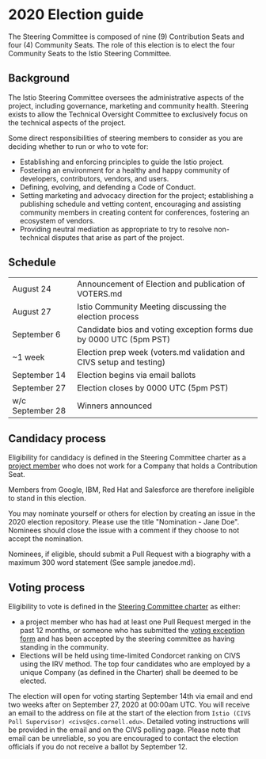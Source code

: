 # 2020 Election guide

The Steering Committee is composed of nine (9) Contribution Seats and four (4) Community Seats. The role of this election is to elect the four Community Seats to the Istio Steering Committee.

## Background

The Istio Steering Committee oversees the administrative aspects of the project, including governance, marketing and community health. Steering exists to allow the Technical Oversight Committee to exclusively focus on the technical aspects of the project.

Some direct responsibilities of steering members to consider as you are deciding whether to run or who to vote for:

- Establishing and enforcing principles to guide the Istio project.
- Fostering an environment for a healthy and happy community of developers, contributors, vendors, and users.
- Defining, evolving, and defending a Code of Conduct.
- Setting marketing and advocacy direction for the project; establishing a publishing schedule and vetting content, encouraging and assisting community members in creating content for conferences, fostering an ecosystem of vendors.
- Providing neutral mediation as appropriate to try to resolve non-technical disputes that arise as part of the project.

## Schedule

| | |
|-----|-----|
| August 24 | Announcement of Election and publication of VOTERS.md |
| August 27 | Istio Community Meeting discussing the election process |
| September 6 | Candidate bios and voting exception forms due by 0000 UTC (5pm PST)
| ~1 week | Election prep week (voters.md validation and CIVS setup and testing) | 
| September 14 | Election begins via email ballots
| September 27 | Election closes by 0000 UTC (5pm PST) | 
| w/c September 28 | Winners announced

## Candidacy process

Eligibility for candidacy is defined in the Steering Committee charter as a [project member](../../../ROLES.md#member) who does not work for a Company that holds a Contribution Seat.

Members from Google, IBM, Red Hat and Salesforce are therefore ineligible to stand in this election.

You may nominate yourself or others for election by creating an issue in the 2020 election repository.  Please use the title "Nomination - Jane Doe".  Nominees should close the issue with a comment if they choose to not accept the nomination. 

Nominees, if eligible, should submit a Pull Request with a biography with a maximum 300 word statement (See sample janedoe.md).

## Voting process

Eligibility to vote is defined in the [Steering Committee charter](../../../STEERING-COMMITTEE.md) as either:
- a project member who has had at least one Pull Request merged in the past 12 months, or
someone who has submitted the [voting exception form](https://forms.gle/jeZd9Qs9smabXod67) and has been accepted by the steering committee as having standing in the community.
- Elections will be held using time-limited Condorcet ranking on CIVS using the IRV method. 
The top four candidates who are employed by a unique Company (as defined in the Charter) shall be deemed to be elected.

The election will open for voting starting September 14th via email and end two weeks after on September 27, 2020 at 00:00am UTC. You will receive an email to the address on file at the start of the election from `Istio (CIVS Poll Supervisor) <civs@cs.cornell.edu>`. Detailed voting instructions will be provided in the email and on the CIVS polling page. Please note that email can be unreliable, so you are encouraged to contact the election officials if you do not receive a ballot by September 12.

